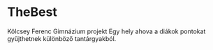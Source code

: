 # TheBest
Kölcsey Ferenc Gimnázium projekt
Egy hely ahova a diákok pontokat gyűjthetnek különböző tantárgyakból.
